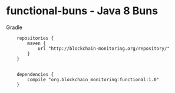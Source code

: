 # functional-buns - Java 8 Buns

Gradle

        repositories {
            maven {
                url "http://blockchain-monitoring.org/repository/"
            }
        }


        dependencies {
            compile "org.blockchain_monitoring:functional:1.0"
        }
